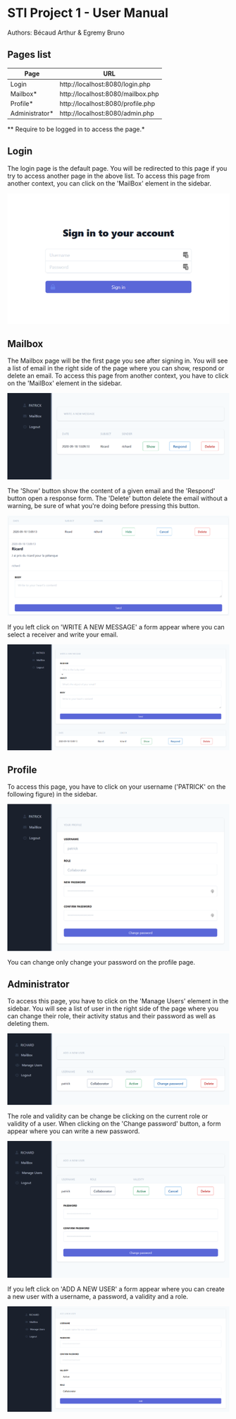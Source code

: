 # STI Project 1 - User Manual
Authors: Bécaud Arthur & Egremy Bruno
## Pages list
| Page           | URL                               |
|----------------|-----------------------------------|
| Login          | http://localhost:8080/login.php   |
| Mailbox*       | http://localhost:8080/mailbox.php |
| Profile*       | http://localhost:8080/profile.php |
| Administrator* | http://localhost:8080/admin.php   |

** Require to be logged in to access the page.*
## Login
The login page is the default page. You will be redirected to this page if you try to access another page in the above list. To access this page from another context, you can click on the 'MailBox' element in the sidebar.

![](assets/markdown-img-paste-20201015131513492.png)

## Mailbox
The Mailbox page will be the first page you see after signing in. You will see a list of email in the right side of the page where you can show, respond or delete an email. To access this page from another context, you have to click on the 'MailBox' element in the sidebar.

![](assets/markdown-img-paste-20201015131718118.png)

The 'Show' button show the content of a given email and the 'Respond' button open a response form. The 'Delete' button delete the email without a warning, be sure of what you're doing before pressing this button.

![](assets/markdown-img-paste-20201015132310788.png)

If you left click on 'WRITE A NEW MESSAGE' a form appear where you can select a receiver and write your email.

![](assets/markdown-img-paste-20201015131753768.png)

## Profile
To access this page, you have to click on your username ('PATRICK' on the following figure) in the sidebar.

![](assets/markdown-img-paste-20201015150022184.png)

You can change only change your password on the profile page.

## Administrator
To access this page, you have to click on the 'Manage Users' element in the sidebar. You will see a list of user in the right side of the page where you can change their role, their activity status and their password as well as deleting them.

![](assets/markdown-img-paste-20201015150201951.png)

The role and validity can be change be clicking on the current role or validity of a user. When clicking on the 'Change password' button, a form appear where you can write a new password.

![](assets/markdown-img-paste-20201015151141641.png)

If you left click on 'ADD A NEW USER' a form appear where you can create a new user with a username, a password, a validity and a role.

![](assets/markdown-img-paste-20201015151315179.png)
